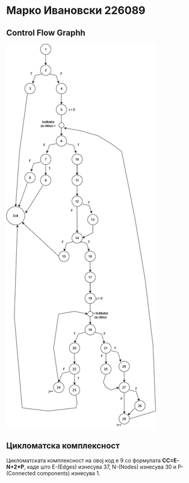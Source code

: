 # Марко Ивановски 226089

## Control Flow Graphh
![Graph](https://github.com/Marko-Ivanovski/SI_2024_lab2_226089/blob/master/Graph.png)
## Цикломатска комплексност
Цикломатската комплексност на овој код е 9 со формулата <b>CC=E-N+2*P</b>, каде што E-(Edges) изнесува 37, N-(Nodes) изнесува 30 и P-(Connected components) изнесува 1.

